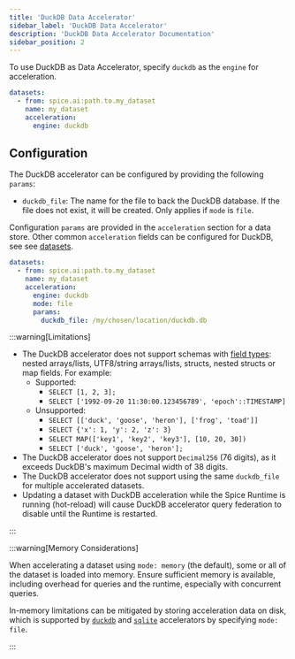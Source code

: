 ```yaml
---
title: 'DuckDB Data Accelerator'
sidebar_label: 'DuckDB Data Accelerator'
description: 'DuckDB Data Accelerator Documentation'
sidebar_position: 2
---
```


To use DuckDB as Data Accelerator, specify `duckdb` as the `engine` for acceleration.

```yaml
datasets:
  - from: spice.ai:path.to.my_dataset
    name: my_dataset
    acceleration:
      engine: duckdb
```

## Configuration

The DuckDB accelerator can be configured by providing the following `params`:

- `duckdb_file`: The name for the file to back the DuckDB database. If the file does not exist, it will be created. Only applies if `mode` is `file`.

Configuration `params` are provided in the `acceleration` section for a data store. Other common `acceleration` fields can be configured for DuckDB, see see [datasets](/reference/spicepod/datasets.md).

```yaml
datasets:
  - from: spice.ai:path.to.my_dataset
    name: my_dataset
    acceleration:
      engine: duckdb
      mode: file
      params:
        duckdb_file: /my/chosen/location/duckdb.db
```

:::warning[Limitations]

- The DuckDB accelerator does not support schemas with [field types](https://duckdb.org/docs/sql/data_types/overview): nested arrays/lists, UTF8/string arrays/lists, structs, nested structs or map fields. For example:
  - Supported:
    - `SELECT [1, 2, 3];`
    - `SELECT ['1992-09-20 11:30:00.123456789', 'epoch'::TIMESTAMP]`
  - Unsupported:
    - `SELECT [['duck', 'goose', 'heron'], ['frog', 'toad']]`
    - `SELECT {'x': 1, 'y': 2, 'z': 3}`
    - `SELECT MAP(['key1', 'key2', 'key3'], [10, 20, 30])`
    - `SELECT ['duck', 'goose', 'heron'];`
- The DuckDB accelerator does not support `Decimal256` (76 digits), as it exceeds DuckDB's maximum Decimal width of 38 digits.
- The DuckDB accelerator does not support using the same `duckdb_file` for multiple accelerated datasets.
- Updating a dataset with DuckDB acceleration while the Spice Runtime is running (hot-reload) will cause DuckDB accelerator query federation to disable until the Runtime is restarted.

:::

:::warning[Memory Considerations]

When accelerating a dataset using `mode: memory` (the default), some or all of the dataset is loaded into memory. Ensure sufficient memory is available, including overhead for queries and the runtime, especially with concurrent queries.

In-memory limitations can be mitigated by storing acceleration data on disk, which is supported by [`duckdb`](./duckdb.md) and [`sqlite`](./sqlite.md) accelerators by specifying `mode: file`.

:::